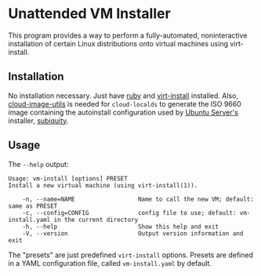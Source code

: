 # Unattended VM Installer

This program provides a way to perform a fully-automated,
noninteractive installation of certain Linux distributions onto
virtual machines using virt-install.

## Installation

No installation necessary. Just have
[ruby](https://www.ruby-lang.org/) and
[virt-install](https://virt-manager.org/) installed. Also,
[cloud-image-utils](https://tracker.debian.org/pkg/cloud-utils) is
needed for `cloud-localds` to generate the ISO 9660 image containing
the autoinstall configuration used by [Ubuntu
Server's](https://ubuntu.com/server) installer,
[subiquity](https://github.com/CanonicalLtd/subiquity).

## Usage

The `--help` output:

    Usage: vm-install [options] PRESET
    Install a new virtual machine (using virt-install(1)).

        -n, --name=NAME                  Name to call the new VM; default: same as PRESET
        -c, --config=CONFIG              config file to use; default: vm-install.yaml in the current directory
        -h, --help                       Show this help and exit
        -V, --version                    Output version information and exit

The "presets" are just predefined `virt-install` options. Presets are
defined in a YAML configuration file, called `vm-install.yaml` by
default.

<!--
Local Variables:
coding: utf-8
End:
-->

